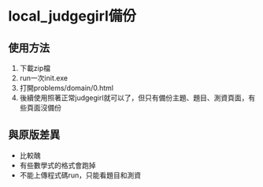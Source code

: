 # local_judgegirl備份

## 使用方法

1. 下載zip檔
2. run一次init.exe
3. 打開problems/domain/0.html
4. 後續使用照著正常judgegirl就可以了，但只有備份主題、題目、測資頁面，有些頁面沒備份

## 與原版差異

- 比較醜
- 有些數學式的格式會跑掉
- 不能上傳程式碼run，只能看題目和測資
